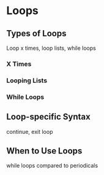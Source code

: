 # Loops

## Types of Loops

Loop x times, loop lists, while loops

### X Times

### Looping Lists

### While Loops

## Loop-specific Syntax

continue, exit loop

## When to Use Loops

while loops compared to periodicals
